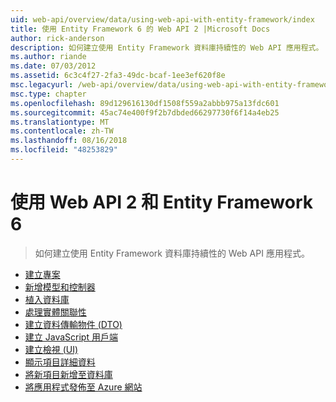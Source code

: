 ```yaml
---
uid: web-api/overview/data/using-web-api-with-entity-framework/index
title: 使用 Entity Framework 6 的 Web API 2 |Microsoft Docs
author: rick-anderson
description: 如何建立使用 Entity Framework 資料庫持續性的 Web API 應用程式。
ms.author: riande
ms.date: 07/03/2012
ms.assetid: 6c3c4f27-2fa3-49dc-bcaf-1ee3ef620f8e
msc.legacyurl: /web-api/overview/data/using-web-api-with-entity-framework
msc.type: chapter
ms.openlocfilehash: 89d129616130df1508f559a2abbb975a13fdc601
ms.sourcegitcommit: 45ac74e400f9f2b7dbded66297730f6f14a4eb25
ms.translationtype: MT
ms.contentlocale: zh-TW
ms.lasthandoff: 08/16/2018
ms.locfileid: "48253829"
---
```

<a name="using-web-api-2-with-entity-framework-6"></a>使用 Web API 2 和 Entity Framework 6
====================
> 如何建立使用 Entity Framework 資料庫持續性的 Web API 應用程式。


- [建立專案](part-1.md)
- [新增模型和控制器](part-2.md)
- [植入資料庫](part-3.md)
- [處理實體關聯性](part-4.md)
- [建立資料傳輸物件 (DTO)](part-5.md)
- [建立 JavaScript 用戶端](part-6.md)
- [建立檢視 (UI)](part-7.md)
- [顯示項目詳細資料](part-8.md)
- [將新項目新增至資料庫](part-9.md)
- [將應用程式發佈至 Azure 網站](part-10.md)
